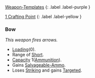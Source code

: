 
[Weapon-Templates](Game/Weapon-Templates)
{: .label .label-purple }

[1 Crafting Point](Game/Designing-Weapons#Crafting%20Points)
{: .label .label-yellow }

### Bow
*This weapon fires arrows.* 
* [Loading](Game/Core/Blocks/Loading)(0).
* Range of [Short](Game/Core/Movement#Short).
* [Capacity](Game/Core/Blocks/Capacity) 1([Ammunition](Game/Example-Gear#Ammunition)).
* Gains [Salvageable-Ammo](Game/Core/Blocks/Salvageable-Ammo).
* Loses [Striking](Game/Core/Blocks/Striking) and gains [Targeted](Game/Core/Blocks/Targeted).